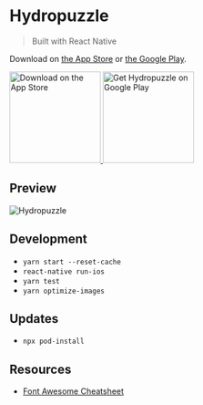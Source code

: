 # Hydropuzzle

> Built with React Native

Download on
[the App Store](https://itunes.apple.com/app/id1294812505?mt=8) or
[the Google Play](https://play.google.com/store/apps/details?id=org.sobstel.hydropuzzle).

<p>
  <a href="https://itunes.apple.com/app/id1294812505?mt=8" target="_blank">
    <img src="https://www.sobstel.org/img/Download_on_the_App_Store_Badge_US-UK_135x40.svg" width="160" alt="Download on the App Store">
  </a>
  <a href="https://play.google.com/store/apps/details?id=org.sobstel.hydropuzzle" target="_blank">
    <img src="https://www.sobstel.org/img/google-play-badge.png" width="160" alt="Get Hydropuzzle on Google Play">
  </a>
</p>

## Preview

![Hydropuzzle](https://raw.githubusercontent.com/hydropuzzle/hydropuzzle/master/Hydropuzzle.jpg)

## Development

- `yarn start --reset-cache`
- `react-native run-ios`
- `yarn test`
- `yarn optimize-images`

## Updates

- `npx pod-install`

## Resources

- [Font Awesome Cheatsheet](http://fontawesome.io/cheatsheet/)
